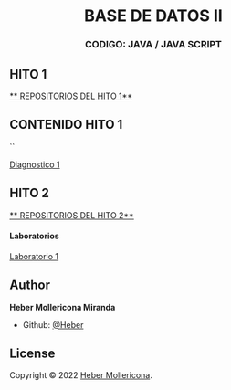 
</p>

<h1 align="center"> BASE DE DATOS II</h1>
<h3 align="center">CODIGO: JAVA / JAVA SCRIPT  </h3>

## HITO 1 

<A href="https://github.com/Heber172/Base-De-Datos-II/tree/main/Hito_1"> ** REPOSITORIOS DEL HITO 1**  </A>

## CONTENIDO HITO 1
``

<A href="https://github.com/Heber172/Base-De-Datos-II/blob/main/Hito_1/Diagnostico.txt"> Diagnostico 1 </A>


##   HITO 2 

<A href="https://github.com/Heber172/Base-De-Datos-II/tree/main/Hito_2"> ** REPOSITORIOS DEL HITO 2**  </A>



<h4 align="left">Laboratorios  </h4>
<A href="https://github.com/Heber172/Base-De-Datos-II/tree/main/Hito_2/Laboratorios/Lab_1"> Laboratorio 1 </A>



##  Author 

**Heber Mollericona Miranda**
- Github:  [@Heber](https://github.com/Heber172)

## License

Copyright © 2022 [Heber Mollericona](https://github.com/Heber172).
